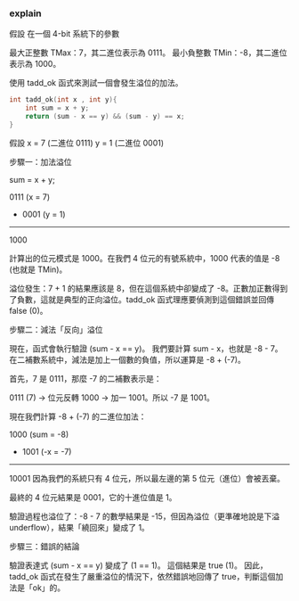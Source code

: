 ### explain

假設 在一個 4-bit 系統下的參數

最大正整數 TMax：7，其二進位表示為 0111。
最小負整數 TMin：-8，其二進位表示為 1000。

使用 tadd_ok 函式來測試一個會發生溢位的加法。
```c
int tadd_ok(int x , int y){
    int sum = x + y;
    return (sum - x == y) && (sum - y) == x;
}
```
假設
x = 7 (二進位 0111)
y = 1 (二進位 0001)

步驟一：加法溢位

sum = x + y;

  0111  (x = 7)
+ 0001  (y = 1)
-------
  1000 

計算出的位元模式是 1000。在我們 4 位元的有號系統中，1000 代表的值是 -8 (也就是 TMin)。

溢位發生：7 + 1 的結果應該是 8，但在這個系統中卻變成了 -8。正數加正數得到了負數，這就是典型的正向溢位。tadd_ok 函式理應要偵測到這個錯誤並回傳 false (0)。

步驟二：減法「反向」溢位

現在，函式會執行驗證 (sum - x == y)。
我們要計算 sum - x，也就是 -8 - 7。
在二補數系統中，減法是加上一個數的負值，所以運算是 -8 + (-7)。

首先，7 是 0111，那麼 -7 的二補數表示是：

0111 (7) -> 位元反轉 1000 -> 加一 1001。所以 -7 是 1001。

現在我們計算 -8 + (-7) 的二進位加法：

  1000  (sum = -8)
+ 1001  (-x = -7)
-------
 10001
因為我們的系統只有 4 位元，所以最左邊的第 5 位元（進位）會被丟棄。

最終的 4 位元結果是 0001，它的十進位值是 1。

驗證過程也溢位了：-8 - 7 的數學結果是 -15，但因為溢位（更準確地說是下溢 underflow），結果「繞回來」變成了 1。

步驟三：錯誤的結論

驗證表達式 (sum - x == y) 變成了 (1 == 1)。
這個結果是 true (1)。
因此，tadd_ok 函式在發生了嚴重溢位的情況下，依然錯誤地回傳了 true，判斷這個加法是「ok」的。